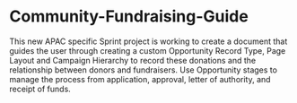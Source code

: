 # Community-Fundraising-Guide
This new APAC specific Sprint project is working to create a document that guides the user through creating a custom Opportunity Record Type, Page Layout and Campaign Hierarchy to record these donations and the relationship between donors and fundraisers. Use Opportunity stages to manage the process from application, approval, letter of authority, and receipt of funds.
